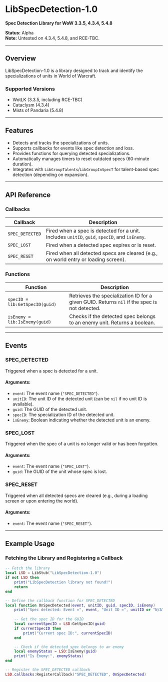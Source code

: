# LibSpecDetection-1.0

**Spec Detection Library for WoW 3.3.5, 4.3.4, 5.4.8**

**Status:** Alpha  
**Note:** Untested on 4.3.4, 5.4.8, and RCE-TBC.

---

## **Overview**

LibSpecDetection-1.0 is a library designed to track and identify the specializations of units in World of Warcraft.

### **Supported Versions**
- WotLK (3.3.5, including RCE-TBC)
- Cataclysm (4.3.4)
- Mists of Pandaria (5.4.8)

---

## **Features**

- Detects and tracks the specializations of units.
- Supports callbacks for events like spec detection and loss.
- Provides functions for querying detected specializations.
- Automatically manages timers to reset outdated specs (60-minute duration).
- Integrates with `LibGroupTalents`/`LibGroupInSpecT` for talent-based spec detection (depending on expansion).

---

## **API Reference**

### **Callbacks**

| Callback          | Description                                                                                       |
|-------------------|---------------------------------------------------------------------------------------------------|
| `SPEC_DETECTED`   | Fired when a spec is detected for a unit. Includes `unitID`, `guid`, `specID`, and `isEnemy`.    |
| `SPEC_LOST`       | Fired when a detected spec expires or is reset.                                                   |
| `SPEC_RESET`      | Fired when all detected specs are cleared (e.g., on world entry or loading screen).               |

### **Functions**

| Function                  | Description                                                                                 |
|---------------------------|---------------------------------------------------------------------------------------------|
| `specID = lib:GetSpecID(guid)` | Retrieves the specialization ID for a given GUID. Returns `nil` if the spec is not detected. |
| `isEnemy = lib:IsEnemy(guid)` | Checks if the detected spec belongs to an enemy unit. Returns a boolean.                  |

---

## **Events**

### SPEC_DETECTED
Triggered when a spec is detected for a unit.  

#### Arguments:
- `event`: The event name (`"SPEC_DETECTED"`).
- `unitID`: The unit ID of the detected unit (can be `nil` if no unit ID is available).
- `guid`: The GUID of the detected unit.
- `specID`: The specialization ID of the detected unit.
- `isEnemy`: Boolean indicating whether the detected unit is an enemy.

### SPEC_LOST
Triggered when the spec of a unit is no longer valid or has been forgotten.

#### Arguments:
- `event`: The event name (`"SPEC_LOST"`).
- `guid`: The GUID of the unit whose spec is lost.

### SPEC_RESET
Triggered when all detected specs are cleared (e.g., during a loading screen or upon entering the world).

#### Arguments:
- `event`: The event name (`"SPEC_RESET"`).

---



## **Example Usage**

### Fetching the Library and Registering a Callback

```lua
-- Fetch the library
local LSD = LibStub("LibSpecDetection-1.0")
if not LSD then
    print("LibSpecDetection library not found!")
    return
end

-- Define the callback function for SPEC_DETECTED
local function OnSpecDetected(event, unitID, guid, specID, isEnemy)
    print("Spec detected: Event =", event, "Unit ID =", unitID or "N/A", "GUID =", guid, "Spec ID =", specID, "Is Enemy =", isEnemy)
    
    -- Get the spec ID for the GUID
    local currentSpecID = LSD:GetSpecID(guid)
    if currentSpecID then
        print("Current spec ID:", currentSpecID)
    end

    -- Check if the detected spec belongs to an enemy
    local enemyStatus = LSD:IsEnemy(guid)
    print("Is Enemy:", enemyStatus)
end

-- Register the SPEC_DETECTED callback
LSD.callbacks:RegisterCallback("SPEC_DETECTED", OnSpecDetected)
